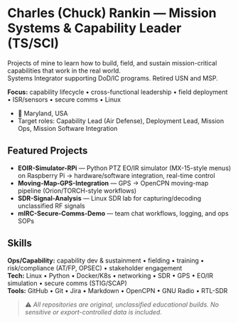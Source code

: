 # Charles (Chuck) Rankin — Mission Systems & Capability Leader (TS/SCI)

Projects of mine to learn how to build, field, and sustain mission-critical capabilities that work in the real world.  
Systems Integrator supporting DoD/IC programs. Retired USN and MSP.

**Focus:** capability lifecycle • cross-functional leadership • field deployment • ISR/sensors • secure comms • Linux

- 📍 Maryland, USA
- Target roles: Capability Lead (Air Defense), Deployment Lead, Mission Ops, Mission Software Integration

## Featured Projects
- **EOIR-Simulator-RPi** — Python PTZ EO/IR simulator (MX-15-style menus) on Raspberry Pi → hardware/software integration, real-time control  
- **Moving-Map-GPS-Integration** — GPS → OpenCPN moving-map pipeline (Orion/TORCH-style workflows)  
- **SDR-Signal-Analysis** — Linux SDR lab for capturing/decoding unclassified RF signals  
- **mIRC-Secure-Comms-Demo** — team chat workflows, logging, and ops SOPs

## Skills
**Ops/Capability:** capability dev & sustainment • fielding • training • risk/compliance (AT/FP, OPSEC) • stakeholder engagement  
**Tech:** Linux • Python • Docker/K8s • networking • SDR • GPS • EO/IR simulation • secure comms (STIG/SCAP)  
**Tools:** GitHub • Git • Jira • Markdown • OpenCPN • GNU Radio • RTL-SDR

> ⚠️ *All repositories are original, unclassified educational builds. No sensitive or export-controlled data is included.*


<!--
**chuckdev-projects/chuckdev-projects** is a ✨ _special_ ✨ repository because its `README.md` (this file) appears on your GitHub profile.

Here are some ideas to get you started:

- 🔭 I’m currently working on ...
- 🌱 I’m currently learning ...
- 👯 I’m looking to collaborate on ...
- 🤔 I’m looking for help with ...
- 💬 Ask me about ...
- 📫 How to reach me: ...
- 😄 Pronouns: ...
- ⚡ Fun fact: ...
-->

